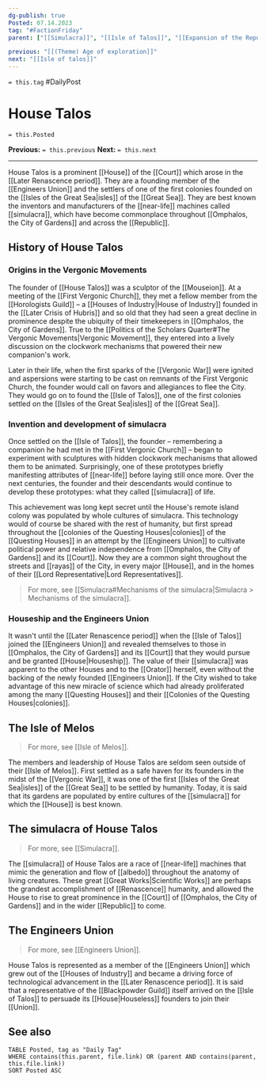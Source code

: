 ```yaml
---
dg-publish: true
Posted: 07.14.2023
tag: "#FactionFriday"
parent: ["[[Simulacra]]", "[[Isle of Talos]]", "[[Expansion of the Republic]]", "[[Engineers Union]]", "[[House]]"]

previous: "[[(Theme) Age of exploration]]"
next: "[[Isle of talos]]"
---
```

`= this.tag` #DailyPost 
# House Talos
`= this.Posted`

**Previous:** `= this.previous`
**Next:** `= this.next`

---

House Talos is a prominent [[House]] of the [[Court]] which arose in the [[Later Renascence period]]. They are a founding member of the [[Engineers Union]] and the settlers of one of the first colonies founded on the [[Isles of the Great Sea|isles]] of the [[Great Sea]]. They are best known the inventors and manufacturers of the [[near-life]] machines called [[simulacra]], which have become commonplace throughout [[Omphalos, the City of Gardens]] and across the [[Republic]].

## History of House Talos

### Origins in the Vergonic Movements

The founder of [[House Talos]] was a sculptor of the [[Mouseion]]. At a meeting of the [[First Vergonic Church]], they met a fellow member from the [[Horologists Guild]] – a [[Houses of Industry|House of Industry]] founded in the [[Later Crisis of Hubris]] and so old that they had seen a great decline in prominence despite the ubiquity of their timekeepers in [[Omphalos, the City of Gardens]]. True to the [[Politics of the Scholars Quarter#The Vergonic Movements|Vergonic Movement]], they entered into a lively discussion on the clockwork mechanisms that powered their new companion's work.

Later in their life, when the first sparks of the [[Vergonic War]] were ignited and aspersions were starting to be cast on remnants of the First Vergonic Church, the founder would call on favors and allegiances to flee the City. They would go on to found the [[Isle of Talos]], one of the first colonies settled on the [[Isles of the Great Sea|isles]] of the [[Great Sea]].

### Invention and development of simulacra

Once settled on the [[Isle of Talos]], the founder – remembering a companion he had met in the [[First Vergonic Church]] – began to experiment with sculptures with hidden clockwork mechanisms that allowed them to be animated. Surprisingly, one of these prototypes briefly manifesting attributes of [[near-life]] before laying still once more. Over the next centuries, the founder and their descendants would continue to develop these prototypes: what they called [[simulacra]] of life.

This achievement was long kept secret until the House's remote island colony was populated by whole cultures of simulacra. This technology would of course be shared with the rest of humanity, but first spread throughout the [[colonies of the Questing Houses|colonies]] of the [[Questing Houses]] in an attempt by the [[Engineers Union]] to cultivate political power and relative independence from [[Omphalos, the City of Gardens]] and its [[Court]]. Now they are a common sight throughout the streets and [[rayas]] of the City, in every major [[House]], and in the homes of their [[Lord Representative|Lord Representatives]].

> For more, see [[Simulacra#Mechanisms of the simulacra|Simulacra > Mechanisms of the simulacra]].

### Houseship and the Engineers Union

It wasn't until the [[Later Renascence period]] when the [[Isle of Talos]] joined the [[Engineers Union]] and revealed themselves to those in [[Omphalos, the City of Gardens]] and its [[Court]] that they would pursue and be granted [[House|Houseship]]. The value of their [[simulacra]] was apparent to the other Houses and to the [[Orator]] herself, even without the backing of the newly founded [[Engineers Union]]. If the City wished to take advantage of this new miracle of science which had already proliferated among the many [[Questing Houses]] and their [[Colonies of the Questing Houses|colonies]].

## The Isle of Melos

> For more, see [[Isle of Melos]].

The members and leadership of House Talos are seldom seen outside of their [[Isle of Melos]]. First settled as a safe haven for its founders in the midst of the [[Vergonic War]], it was one of the first [[Isles of the Great Sea|isles]] of the [[Great Sea]] to be settled by humanity. Today, it is said that its gardens are populated by entire cultures of the [[simulacra]] for which the [[House]] is best known.

## The simulacra of House Talos

> For more, see [[Simulacra]].

The [[simulacra]] of House Talos are a race of [[near-life]] machines that mimic the generation and flow of [[albedo]] throughout the anatomy of living creatures. These great [[Great Works|Scientific Works]] are perhaps the grandest accomplishment of [[Renascence]] humanity, and allowed the House to rise to great prominence in the [[Court]] of [[Omphalos, the City of Gardens]] and in the wider [[Republic]] to come.

## The Engineers Union

> For more, see [[Engineers Union]].

House Talos is represented as a member of the [[Engineers Union]] which grew out of the [[Houses of Industry]] and became a driving force of technological advancement in the [[Later Renascence period]]. It is said that a representative of the [[Blackpowder Guild]] itself arrived on the [[Isle of Talos]] to persuade its [[House|Houseless]] founders to join their [[Union]].

## See also
```dataview
TABLE Posted, tag as "Daily Tag"
WHERE contains(this.parent, file.link) OR (parent AND contains(parent, this.file.link))
SORT Posted ASC
```